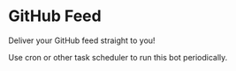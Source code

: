 # GitHub Feed

Deliver your GitHub feed straight to you!

Use cron or other task scheduler to run this bot periodically.

